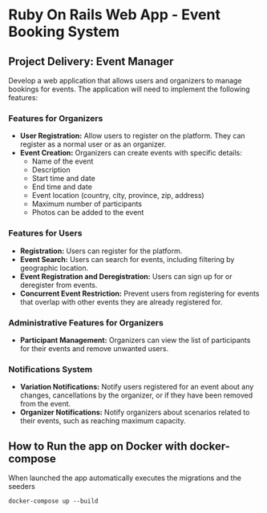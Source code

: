 # Ruby On Rails Web App - Event Booking System

## Project Delivery: Event Manager

Develop a web application that allows users and organizers to manage bookings for events. The application will need to implement the following features:

### Features for Organizers
- **User Registration:** Allow users to register on the platform. They can register as a normal user or as an organizer.
- **Event Creation:** Organizers can create events with specific details:
  - Name of the event
  - Description
  - Start time and date
  - End time and date
  - Event location (country, city, province, zip, address)
  - Maximum number of participants
  - Photos can be added to the event

### Features for Users
- **Registration:** Users can register for the platform.
- **Event Search:** Users can search for events, including filtering by geographic location.
- **Event Registration and Deregistration:** Users can sign up for or deregister from events.
- **Concurrent Event Restriction:** Prevent users from registering for events that overlap with other events they are already registered for.

### Administrative Features for Organizers
- **Participant Management:** Organizers can view the list of participants for their events and remove unwanted users.

### Notifications System
- **Variation Notifications:** Notify users registered for an event about any changes, cancellations by the organizer, or if they have been removed from the event.
- **Organizer Notifications:** Notify organizers about scenarios related to their events, such as reaching maximum capacity.


## How to Run the app on Docker with docker-compose
When launched the app automatically executes the migrations and the seeders

`docker-compose up --build`


